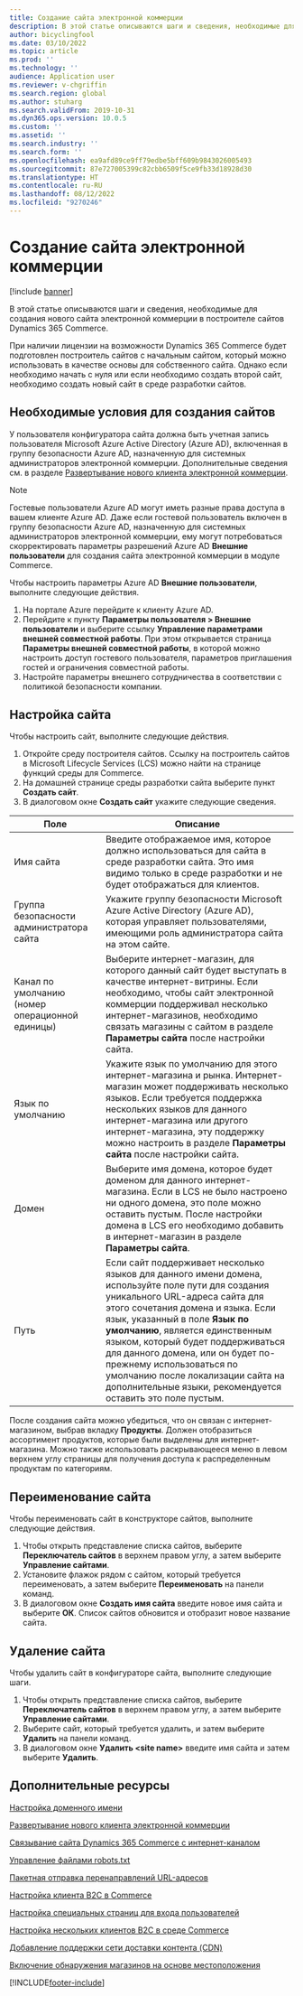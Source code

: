 ```yaml
---
title: Создание сайта электронной коммерции
description: В этой статье описываются шаги и сведения, необходимые для создания нового сайта электронной коммерции в построителе сайтов Dynamics 365 Commerce.
author: bicyclingfool
ms.date: 03/10/2022
ms.topic: article
ms.prod: ''
ms.technology: ''
audience: Application user
ms.reviewer: v-chgriffin
ms.search.region: global
ms.author: stuharg
ms.search.validFrom: 2019-10-31
ms.dyn365.ops.version: 10.0.5
ms.custom: ''
ms.assetid: ''
ms.search.industry: ''
ms.search.form: ''
ms.openlocfilehash: ea9afd89ce9ff79edbe5bff609b9843026005493
ms.sourcegitcommit: 87e727005399c82cbb6509f5ce9fb33d18928d30
ms.translationtype: HT
ms.contentlocale: ru-RU
ms.lasthandoff: 08/12/2022
ms.locfileid: "9270246"
---
```

# <a name="create-an-e-commerce-site"></a>Создание сайта электронной коммерции

[!include [banner](includes/banner.md)]

В этой статье описываются шаги и сведения, необходимые для создания нового сайта электронной коммерции в построителе сайтов Dynamics 365 Commerce.

При наличии лицензии на возможности Dynamics 365 Commerce будет подготовлен построитель сайтов с начальным сайтом, который можно использовать в качестве основы для собственного сайта. Однако если необходимо начать с нуля или если необходимо создать второй сайт, необходимо создать новый сайт в среде разработки сайтов. 

## <a name="site-creation-prerequisites"></a>Необходимые условия для создания сайтов

У пользователя конфигуратора сайта должна быть учетная запись пользователя Microsoft Azure Active Directory (Azure AD), включенная в группу безопасности Azure AD, назначенную для системных администраторов электронной коммерции. Дополнительные сведения см. в разделе [Развертывание нового клиента электронной коммерции](deploy-ecommerce-site.md).

> [!NOTE]
> Гостевые пользователи Azure AD могут иметь разные права доступа в вашем клиенте Azure AD. Даже если гостевой пользователь включен в группу безопасности Azure AD, назначенную для системных администраторов электронной коммерции, ему могут потребоваться скорректировать параметры разрешений Azure AD **Внешние пользователи** для создания сайта электронной коммерции в модуле Commerce. 

Чтобы настроить параметры Azure AD **Внешние пользователи**, выполните следующие действия.

1. На портале Azure перейдите к клиенту Azure AD.
1. Перейдите к пункту **Параметры пользователя \> Внешние пользователи** и выберите ссылку **Управление параметрами внешней совместной работы**. При этом открывается страница **Параметры внешней совместной работы**, в которой можно настроить доступ гостевого пользователя, параметров приглашения гостей и ограничения совместной работы. 
1. Настройте параметры внешнего сотрудничества в соответствии с политикой безопасности компании. 

## <a name="set-up-your-site"></a>Настройка сайта

Чтобы настроить сайт, выполните следующие действия.

1. Откройте среду построителя сайтов. Ссылку на построитель сайтов в Microsoft Lifecycle Services (LCS) можно найти на странице функций среды для Commerce.
1. На домашней странице среды разработки сайта выберите пункт **Создать сайт**.
1. В диалоговом окне **Создать сайт** укажите следующие сведения.

| Поле                               | Описание |
|-------------------------------------|-------------|
| Имя сайта                           | Введите отображаемое имя, которое должно использоваться для сайта в среде разработки сайта. Это имя видимо только в среде разработки и не будет отображаться для клиентов. |
| Группа безопасности администратора сайта | Укажите группу безопасности Microsoft Azure Active Directory (Azure AD), которая управляет пользователями, имеющими роль администратора сайта на этом сайте. |
| Канал по умолчанию (номер операционной единицы) | Выберите интернет-магазин, для которого данный сайт будет выступать в качестве интернет-витрины. Если необходимо, чтобы сайт электронной коммерции поддерживал несколько интернет-магазинов, необходимо связать магазины с сайтом в разделе **Параметры сайта** после настройки сайта. |
| Язык по умолчанию                            | Укажите язык по умолчанию для этого интернет-магазина и рынка. Интернет-магазин может поддерживать несколько языков. Если требуется поддержка нескольких языков для данного интернет-магазина или другого интернет-магазина, эту поддержку можно настроить в разделе **Параметры сайта** после настройки сайта.  |
| Домен                              | Выберите имя домена, которое будет доменом для данного интернет-магазина. Если в LCS не было настроено ни одного домена, это поле можно оставить пустым. После настройки домена в LCS его необходимо добавить в интернет-магазин в разделе **Параметры сайта**.  |
| Путь                              | Если сайт поддерживает несколько языков для данного имени домена, используйте поле пути для создания уникального URL-адреса сайта для этого сочетания домена и языка. Если язык, указанный в поле **Язык по умолчанию**, является единственным языком, который будет поддерживаться для данного домена, или он будет по-прежнему использоваться по умолчанию после локализации сайта на дополнительные языки, рекомендуется оставить это поле пустым. |

После создания сайта можно убедиться, что он связан с интернет-магазином, выбрав вкладку **Продукты**. Должен отобразиться ассортимент продуктов, которые были выделены для интернет-магазина. Можно также использовать раскрывающееся меню в левом верхнем углу страницы для получения доступа к распределенным продуктам по категориям.

## <a name="rename-your-site"></a>Переименование сайта

Чтобы переименовать сайт в конструкторе сайтов, выполните следующие действия.

1. Чтобы открыть представление списка сайтов, выберите **Переключатель сайтов** в верхнем правом углу, а затем выберите **Управление сайтами**. 
1. Установите флажок рядом с сайтом, который требуется переименовать, а затем выберите **Переименовать** на панели команд.
1. В диалоговом окне **Создать имя сайта** введите новое имя сайта и выберите **ОК**. Список сайтов обновится и отобразит новое название сайта.

## <a name="delete-a-site"></a>Удаление сайта

Чтобы удалить сайт в конфигураторе сайта, выполните следующие шаги.

1. Чтобы открыть представление списка сайтов, выберите **Переключатель сайтов** в верхнем правом углу, а затем выберите **Управление сайтами**.
1. Выберите сайт, который требуется удалить, и затем выберите **Удалить** на панели команд.
1. В диалоговом окне **Удалить \<site name\>** введите имя сайта и затем выберите **Удалить**.

## <a name="additional-resources"></a>Дополнительные ресурсы

[Настройка доменного имени](configure-your-domain-name.md)

[Развертывание нового клиента электронной коммерции](deploy-ecommerce-site.md)

[Связывание сайта Dynamics 365 Commerce с интернет-каналом](associate-site-online-store.md)

[Управление файлами robots.txt](manage-robots-txt-files.md)

[Пакетная отправка перенаправлений URL-адресов](upload-bulk-redirects.md)

[Настройка клиента B2C в Commerce](set-up-B2C-tenant.md)

[Настройка специальных страниц для входа пользователей](custom-pages-user-logins.md)

[Настройка нескольких клиентов B2C в среде Commerce](configure-multi-B2C-tenants.md)

[Добавление поддержки сети доставки контента (CDN)](add-cdn-support.md)

[Включение обнаружения магазинов на основе местоположения](enable-store-detection.md)


[!INCLUDE[footer-include](../includes/footer-banner.md)]
